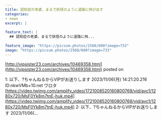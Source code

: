 ```yaml
---
title: 認知症の老婆、まるで妖怪のように道路に飛び出す
categories:
- news
excerpt: |
  
feature_text: |
  ## 認知症の老婆、まるで妖怪のように道路に飛...
  
feature_image: "https://picsum.photos/2560/600?image=733"
image: "https://picsum.photos/2560/600?image=733"
---
```


[http://vipsister23.com/archives/10469358.html](http://vipsister23.com/archives/10469358.html)
posted on 

<!--more-->

1: 以下、?ちゃんねるからVIPがお送りします 2023/11/06(月) 14:21:20.216 ID:nkwVMb+10.net ワロタ [https://video.twimg.com/amplify_video/1721008520160800768/vid/avc1/1280x720/MsF0Yk8m7tnE-huk.mp4](https://video.twimg.com/amplify_video/1721008520160800768/vid/avc1/1280x720/MsF0Yk8m7tnE-huk.mp4) 2: 以下、?ちゃんねるからVIPがお送りします 2023/11/06(...
